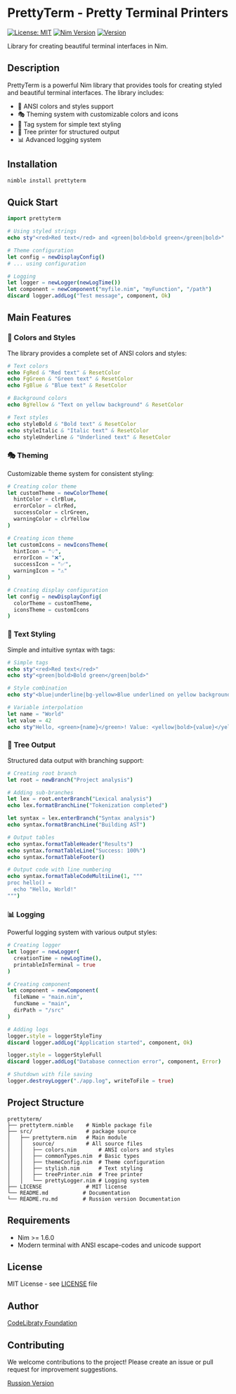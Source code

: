 # PrettyTerm - Pretty Terminal Printers

[![License: MIT](https://img.shields.io/badge/License-MIT-yellow.svg)](https://opensource.org/licenses/MIT)
[![Nim Version](https://img.shields.io/badge/nim-%3E%3D1.6.0-blue.svg)](https://nim-lang.org)
[![Version](https://img.shields.io/badge/version-0.2.4-green.svg)](https://github.com/CodeLibraty/PrettyTerm)

Library for creating beautiful terminal interfaces in Nim.

## Description

PrettyTerm is a powerful Nim library that provides tools for creating styled and beautiful terminal interfaces. The library includes:

- 🎨 ANSI colors and styles support
- 🎭 Theming system with customizable colors and icons
- 📝 Tag system for simple text styling
- 🌳 Tree printer for structured output
- 📊 Advanced logging system

## Installation

```bash
nimble install prettyterm
```

## Quick Start

```nim
import prettyterm

# Using styled strings
echo sty"<red>Red text</red> and <green|bold>bold green</green|bold>"

# Theme configuration
let config = newDisplayConfig()
# ... using configuration

# Logging
let logger = newLogger(newLogTime())
let component = newComponent("myfile.nim", "myFunction", "/path")
discard logger.addLog("Test message", component, Ok)
```

## Main Features

### 🎨 Colors and Styles

The library provides a complete set of ANSI colors and styles:

```nim
# Text colors
echo FgRed & "Red text" & ResetColor
echo FgGreen & "Green text" & ResetColor
echo FgBlue & "Blue text" & ResetColor

# Background colors
echo BgYellow & "Text on yellow background" & ResetColor

# Text styles
echo styleBold & "Bold text" & ResetColor
echo styleItalic & "Italic text" & ResetColor
echo styleUnderline & "Underlined text" & ResetColor
```

### 🎭 Theming

Customizable theme system for consistent styling:

```nim
# Creating color theme
let customTheme = newColorTheme(
  hintColor = clrBlue,
  errorColor = clrRed,
  successColor = clrGreen,
  warningColor = clrYellow
)

# Creating icon theme
let customIcons = newIconsTheme(
  hintIcon = "💡",
  errorIcon = "❌",
  successIcon = "✅",
  warningIcon = "⚠️"
)

# Creating display configuration
let config = newDisplayConfig(
  colorTheme = customTheme,
  iconsTheme = customIcons
)
```

### 📝 Text Styling

Simple and intuitive syntax with tags:

```nim
# Simple tags
echo sty"<red>Red text</red>"
echo sty"<green|bold>Bold green</green|bold>"

# Style combination
echo sty"<blue|underline|bg-yellow>Blue underlined on yellow background</blue|underline|bg-yellow>"

# Variable interpolation
let name = "World"
let value = 42
echo sty"Hello, <green>{name}</green>! Value: <yellow|bold>{value}</yellow|bold>"
```

### 🌳 Tree Output

Structured data output with branching support:

```nim
# Creating root branch
let root = newBranch("Project analysis")

# Adding sub-branches
let lex = root.enterBranch("Lexical analysis")
echo lex.formatBranchLine("Tokenization completed")

let syntax = lex.enterBranch("Syntax analysis")
echo syntax.formatBranchLine("Building AST")

# Output tables
echo syntax.formatTableHeader("Results")
echo syntax.formatTableLine("Success: 100%")
echo syntax.formatTableFooter()

# Output code with line numbering
echo syntax.formatTableCodeMultiLine(1, """
proc hello() =
  echo "Hello, World!"
""")
```

### 📊 Logging

Powerful logging system with various output styles:

```nim
# Creating logger
let logger = newLogger(
  creationTime = newLogTime(),
  printableInTerminal = true
)

# Creating component
let component = newComponent(
  fileName = "main.nim",
  funcName = "main",
  dirPath = "/src"
)

# Adding logs
logger.style = loggerStyleTiny
discard logger.addLog("Application started", component, Ok)

logger.style = loggerStyleFull
discard logger.addLog("Database connection error", component, Error)

# Shutdown with file saving
logger.destroyLogger("./app.log", writeToFile = true)
```

## Project Structure

```
prettyterm/
├── prettyterm.nimble    # Nimble package file
├── src/                 # package source
│   ├── prettyterm.nim   # Main module
│   │   source/          # All source files
│   │   ├── colors.nim       # ANSI colors and styles
│   │   ├── commonTypes.nim  # Basic types
│   │   ├── themeConfig.nim  # Theme configuration
│   │   ├── stylish.nim      # Text styling
│   │   ├── treePrinter.nim  # Tree printer
│   │   └── prettyLogger.nim # Logging system
├── LICENSE              # MIT license
└── README.md           # Documentation
└── README.ru.md        # Russion version Documentation
```

## Requirements

- Nim >= 1.6.0
- Modern terminal with ANSI escape-codes and unicode support

## License

MIT License - see [LICENSE](LICENSE) file

## Author

[CodeLibraty Foundation](https://codelibraty.tk)

## Contributing

We welcome contributions to the project! Please create an issue or pull request for improvement suggestions.



[Russion Version](README.ru.md)
